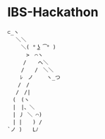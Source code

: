 # IBS-Hackathon

    ⊂_ヽ
    　 ＼＼
    　　 ＼( ° ͜ʖ ͡° )
    　　　 >　⌒ヽ
    　　　/ 　 へ＼
    　　 /　　/　＼＼
        ﾚ　ノ　　 ヽ_つ
    　　/　/
    　 /　/|
    　(　(ヽ
    　|　|、＼
    　| 丿 ＼ ⌒)
    　| |　　) /
    `ノ )　　Lﾉ
